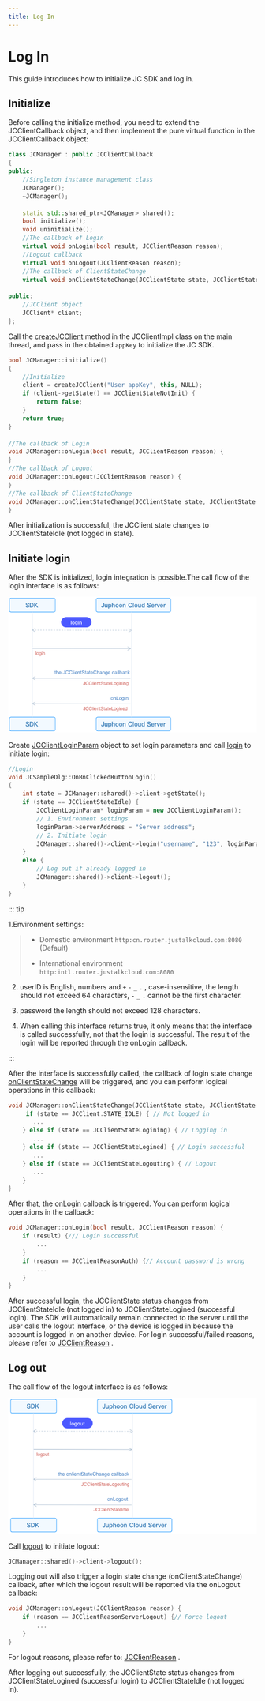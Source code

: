 ```yaml
---
title: Log In
---
```

# Log In

This guide introduces how to initialize JC SDK and log in.

## Initialize

Before calling the initialize method, you need to extend the
JCClientCallback object, and then implement the pure virtual function in
the JCClientCallback object:

``````cpp
class JCManager : public JCClientCallback
{
public:
    //Singleton instance management class
    JCManager();
    ~JCManager();

    static std::shared_ptr<JCManager> shared();
    bool initialize();
    void uninitialize();
    //The callback of Login
    virtual void onLogin(bool result, JCClientReason reason);
    //Logout callback
    virtual void onLogout(JCClientReason reason);
    //The callback of ClientStateChange
    virtual void onClientStateChange(JCClientState state, JCClientState oldState);

public:
    //JCClient object
    JCClient* client;
};
``````

Call the
[createJCClient](/portal/reference/V2.1/windows/C++/html/_j_c_client_8h.html#a2d6fc4f203884536ff69bfe0e0ed300f)
method in the JCClientImpl class on the main thread, and pass in the
obtained `appKey` to initialize the JC SDK.

``````cpp
bool JCManager::initialize()
{
    //Initialize
    client = createJCClient("User appKey", this, NULL);
    if (client->getState() == JCClientStateNotInit) {
        return false;
    }
    return true;
}

//The callback of Login
void JCManager::onLogin(bool result, JCClientReason reason) {
}
//The callback of Logout
void JCManager::onLogout(JCClientReason reason) {
}
//The callback of ClientStateChange
void JCManager::onClientStateChange(JCClientState state, JCClientState oldState) {
}
``````

After initialization is successful, the JCClient state changes to
JCClientStateIdle (not logged in state).

## Initiate login

After the SDK is initialized, login integration is possible.The call
flow of the login interface is as follows:

![../../../../\_images_en/ios\_login.png](../../../../_images_en/ios_login.png)

Create
[JCClientLoginParam](/portal/reference/V2.1/windows/C++/html/class_j_c_client_login_param.html)
object to set login parameters and call
[login](/portal/reference/V2.1/windows/C++/html/class_j_c_client.html#ad612e9957623869289103fbf0721d902)
to initiate login:

``````cpp
//Login
void JCSampleDlg::OnBnClickedButtonLogin()
{
    int state = JCManager::shared()->client->getState();
    if (state == JCClientStateIdle) {
        JCClientLoginParam* loginParam = new JCClientLoginParam();
        // 1. Environment settings
        loginParam->serverAddress = "Server address";
        // 2. Initiate login
        JCManager::shared()->client->login("username", "123", loginParam);
    }
    else {
        // Log out if already logged in
        JCManager::shared()->client->logout();
    }
}
``````

::: tip

1.Environment settings:

>
>
>
>
> - Domestic environment `http:cn.router.justalkcloud.com:8080`
>     (Default)
>
> - International environment `http:intl.router.justalkcloud.com:8080`
>
>

2. userID is English, numbers and `+` `-` `_` `.` , case-insensitive,
    the length should not exceed 64 characters, `-` `_` `.` cannot be
    the first character.

3. password the length should not exceed 128 characters.

4. When calling this interface returns true, it only means that the
    interface is called successfully, not that the login is successful.
    The result of the login will be reported through the onLogin
    callback.

:::

After the interface is successfully called, the callback of login state
change
[onClientStateChange](/portal/reference/V2.1/windows/C++/html/class_j_c_client_callback.html#ace087f907d2f8a2413f10d34cfb47337)
will be triggered, and you can perform logical operations in this
callback:

``````cpp
void JCManager::onClientStateChange(JCClientState state, JCClientState oldState) {
     if (state == JCClient.STATE_IDLE) { // Not logged in
       ...
    } else if (state == JCClientStateLogining) { // Logging in
       ...
    } else if (state == JCClientStateLogined) { // Login successful
       ...
    } else if (state == JCClientStateLogouting) { // Logout
       ...
    }
}
``````

After that, the
[onLogin](/portal/reference/V2.1/windows/C++/html/class_j_c_client_callback.html#ab2deb2e2d3c95f848d9dc2baa7c6daff)
callback is triggered. You can perform logical operations in the
callback:

``````cpp
void JCManager::onLogin(bool result, JCClientReason reason) {
    if (result) {/// Login successful
        ...
    }
    if (reason == JCClientReasonAuth) {// Account password is wrong
        ...
    }
}
``````

After successful login, the JCClientState status changes from
JCClientStateIdle (not logged in) to JCClientStateLogined (successful
login). The SDK will automatically remain connected to the server until
the user calls the logout interface, or the device is logged in because
the account is logged in on another device. For login successful/failed
reasons, please refer to
[JCClientReason](/portal/reference/V2.1/windows/C++/html/_j_c_client_constants_8h.html#a8b1b44e57fff02634fd4637428a70020)
.

## Log out

The call flow of the logout interface is as follows:

![../../../../\_images_en/ios\_logout.png](../../../../_images_en/ios_logout.png)

Call
[logout](/portal/reference/V2.1/windows/C++/html/class_j_c_client.html#abac015a13078c84b06afac69dcd392ff)
to initiate logout:

``````cpp
JCManager::shared()->client->logout();
``````

Logging out will also trigger a login state change (onClientStateChange)
callback, after which the logout result will be reported via the
onLogout callback:

``````cpp
void JCManager::onLogout(JCClientReason reason) {
    if (reason == JCClientReasonServerLogout) {// Force logout
        ...
    }
}
``````

For logout reasons, please refer to:
[JCClientReason](/portal/reference/V2.1/windows/C++/html/_j_c_client_constants_8h.html#a8b1b44e57fff02634fd4637428a70020)
.

After logging out successfully, the JCClientState status changes from
JCClientStateLogined (successful login) to JCClientStateIdle (not logged
in).
